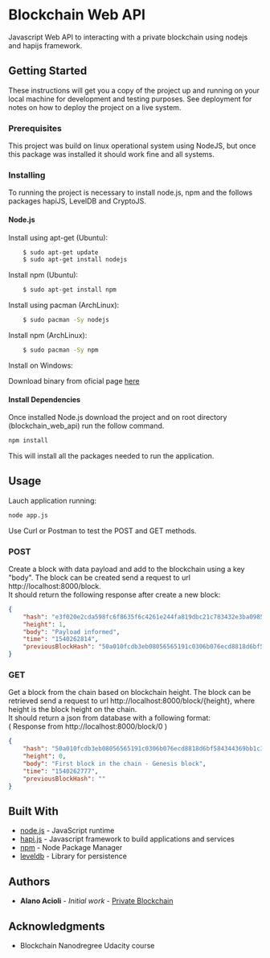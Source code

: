 # Blockchain Web API

Javascript Web API to interacting with a private blockchain using nodejs and hapijs framework.

## Getting Started

These instructions will get you a copy of the project up and running on your local machine for development and testing purposes. See deployment for notes on how to deploy the project on a live system.

### Prerequisites

This project was build on linux operational system using NodeJS, but once this package was installed it should work fine and all systems.

### Installing

To running the project is necessary to install node.js, npm and the follows packages hapiJS, LevelDB and CryptoJS.

#### Node.js

Install using apt-get (Ubuntu):

```bash
    $ sudo apt-get update
    $ sudo apt-get install nodejs
```
Install npm (Ubuntu):

```bash
    $ sudo apt-get install npm
```
Install using pacman (ArchLinux):

```bash
    $ sudo pacman -Sy nodejs
```
Install npm (ArchLinux):

```bash
    $ sudo pacman -Sy npm
```

Install on Windows:

Download binary from oficial page [here](https://nodejs.org/en/download/)


#### Install Dependencies

Once installed Node.js download the project and on root directory (blockchain_web_api) run the follow command.

```bash
npm install
```

This will install all the packages needed to run the application.

## Usage

Lauch application running:

```bash
node app.js
```

Use Curl or Postman to test the POST and GET methods.

### POST

Create a block with data payload and add to the blockchain using a key "body". The block can be created send a request to url http://localhost:8000/block.  
It should return the following response after create a new block:

```json
{
    "hash": "e3f020e2cda598fc6f8635f6c4261e244fa819dbc21c783432e3ba09853382ee",
    "height": 1,
    "body": "Payload informed",
    "time": "1540262814",
    "previousBlockHash": "50a010fcdb3eb08056565191c0306b076ecd8818d6bf584344369bb1c30e79a4"
}
```

### GET 

Get a block from the chain based on blockchain height. The block can be retrieved send a request to url http://localhost:8000/block/{height}, where height is the block height on the chain.  
It should return a json from database with a following format:  
( Response from http://localhost:8000/block/0 )

```json
{
    "hash": "50a010fcdb3eb08056565191c0306b076ecd8818d6bf584344369bb1c30e79a4",
    "height": 0,
    "body": "First block in the chain - Genesis block",
    "time": "1540262777",
    "previousBlockHash": ""
}
```


## Built With

* [node.js](https://nodejs.org/en/) - JavaScript runtime    
* [hapi.js](https://hapijs.com/) - Javascript framework to build applications and services
* [npm](https://www.npmjs.com/) - Node Package Manager
* [leveldb](http://leveldb.org/) - Library for persistence

## Authors

* **Alano Acioli** - *Initial work* - [Private Blockchain](https://github.com/aarodrigues/private_blockchain)

## Acknowledgments

* Blockchain Nanodregree Udacity course


